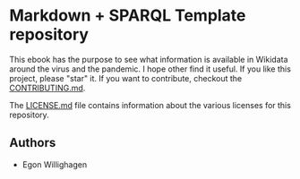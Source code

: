 # Markdown + SPARQL Template repository

This ebook has the purpose to see what information is available in Wikidata
around the virus and the pandemic. I hope other find it useful.
If you like this project, please "star" it. If you want to contribute,
checkout the [CONTRIBUTING.md](CONTRIBUTING.md).

The [LICENSE.md](LICENSE.md) file contains information about the various
licenses for this repository.

## Authors

* Egon Willighagen

